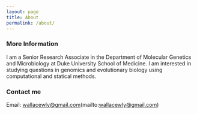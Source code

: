 ```yaml
---
layout: page
title: About
permalink: /about/
---
```



### More Information

I am a Senior Research Associate in the Department of Molecular Genetics and Microbiology at Duke University School of Medicine. I am interested in studying questions in genomics and evolutionary biology using computational and statical methods. 

### Contact me


Email: wallacewly@gmail.com(mailto:wallacewly@gmail.com)